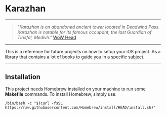 # Karazhan

---
>*"Karazhan is an abandoned ancient tower located in Deadwind Pass. Karazhan is notable for its famous occupant, the last Guardian of Tirisfal, Medivh."* [WoW Head](https://www.wowhead.com/karazhan)
---

This is a reference for future projects on how to setup your iOS project. As a library that contains a lot of books to guide you in a specific subject.

---
## Installation

This project needs [Homebrew](https://brew.sh/) installed on your machine to run some **Makefile** commands. To install Homebrew, simply use:

```
/bin/bash -c "$(curl -fsSL https://raw.githubusercontent.com/Homebrew/install/HEAD/install.sh)"
```
